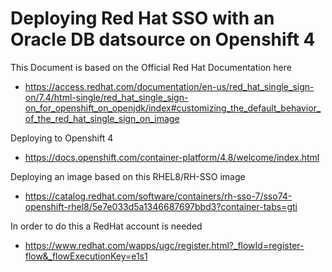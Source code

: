# Deploying Red Hat SSO with an Oracle DB datsource on Openshift 4

This Document is based on the Official Red Hat Documentation here
   * https://access.redhat.com/documentation/en-us/red_hat_single_sign-on/7.4/html-single/red_hat_single_sign-on_for_openshift_on_openjdk/index#customizing_the_default_behavior_of_the_red_hat_single_sign_on_image

Deploying to Openshift 4
   * https://docs.openshift.com/container-platform/4.8/welcome/index.html

Deploying an image based on this RHEL8/RH-SSO image
   * https://catalog.redhat.com/software/containers/rh-sso-7/sso74-openshift-rhel8/5e7e033d5a1346687697bbd3?container-tabs=gti

In order to do this a RedHat account is needed
   * https://www.redhat.com/wapps/ugc/register.html?_flowId=register-flow&_flowExecutionKey=e1s1
